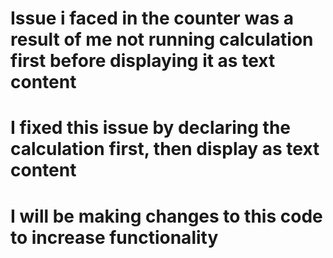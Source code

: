 # Issue i faced in the counter was a result of me not running calculation first before displaying it as text content

# I fixed this issue by declaring the calculation first, then display as text content

# I will be making changes to this code to increase functionality
